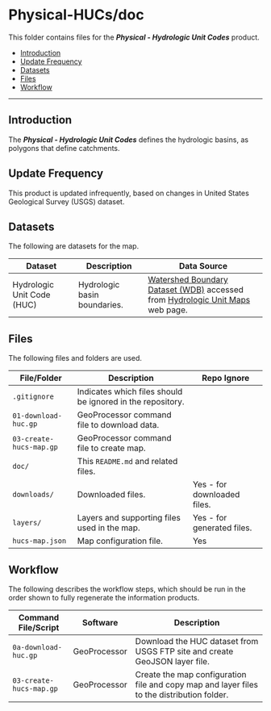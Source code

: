 # Physical-HUCs/doc #

This folder contains files for the ***Physical - Hydrologic Unit Codes*** product.

*   [Introduction](#introduction)
*   [Update Frequency](#update-frequency)
*   [Datasets](#datasets)
*   [Files](#files)
*   [Workflow](#workflow)

-----------------------------

## Introduction ##

The ***Physical - Hydrologic Unit Codes*** defines the hydrologic basins,
as polygons that define catchments.

## Update Frequency ##

This product is updated infrequently,
based on changes in United States Geological Survey (USGS) dataset.

## Datasets ##

The following are datasets for the map.

| **Dataset** | **Description** | **Data Source** |
| -- | -- | -- |
| Hydrologic Unit Code (HUC) | Hydrologic basin boundaries. | [Watershed Boundary Dataset (WDB)](ftp://rockyftp.cr.usgs.gov/vdelivery/Datasets/Staged/Hydrography/WBD/HU2/GDB/) accessed from [Hydrologic Unit Maps](https://water.usgs.gov/GIS/huc.html) web page. |

## Files ##

The following files and folders are used.

| **File/Folder** | **Description** | **Repo Ignore** |
| -- | -- | -- |
| `.gitignore` | Indicates which files should be ignored in the repository. | |
| `01-download-huc.gp` | GeoProcessor command file to download data. | |
| `03-create-hucs-map.gp` | GeoProcessor command file to create map. | |
| `doc/` | This `README.md` and related files. | |
| `downloads/` | Downloaded files. | Yes - for downloaded files. |
| `layers/` | Layers and supporting files used in the map. | Yes - for generated files. |
| `hucs-map.json` | Map configuration file. | Yes |

## Workflow ##

The following describes the workflow steps, which should be run in the order shown to fully regenerate the information products.

| **Command File/Script** | **Software** | **Description** |
| -- | -- | -- |
| `0a-download-huc.gp` | GeoProcessor | Download the HUC dataset from USGS FTP site and create GeoJSON layer file. |
| `03-create-hucs-map.gp` | GeoProcessor | Create the map configuration file and copy map and layer files to the distribution folder. |
